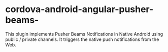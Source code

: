 # cordova-android-angular-pusher-beams-
This plugin implements Pusher Beams Notifications in Native Android using public / private channels. It triggers the native push notifications from the Web.
